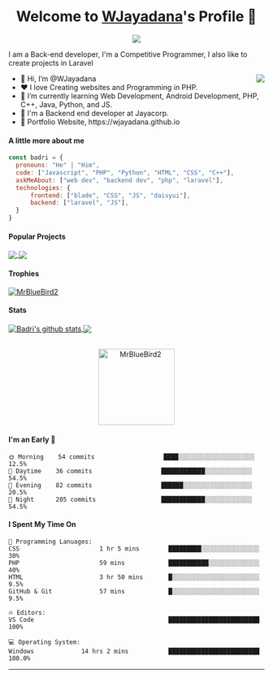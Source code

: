 <p align="center">
  <h1 align="center">Welcome to <a href="https://github.com/WJayadana">WJayadana</a>'s Profile 👋</h1>
</p>
<p align="center">
  <a align="center" href="https://github.com/DenverCoder1/readme-typing-svg"><img src="https://readme-typing-svg.herokuapp.com?&font=IBM+Plex+Sans&color=F72EE2&size=25&lines=Welcome+to+my+GitHub+Profile!;I'm+a+Back+end+developer;I'm+a+competitive+programmer;I'm+a+Laravel+developer" /></a>
</p>
<p>I am a Back-end developer, I'm a Competitive Programmer, I also like to create projects in Laravel</p>
<img align="right" src="https://media.giphy.com/media/M9gbBd9nbDrOTu1Mqx/giphy.gif">
<ul>
  <li>👋 Hi, I’m @WJayadana</li>
  <li>❤️ I love Creating websites and Programming in PHP.</li>
  <li>🌱 I’m currently learning Web Development, Android Development, PHP, C++, Java, Python, and JS.</li>
  <li>💼 I'm a Backend end developer at Jayacorp.</li>
  <li>🧐 Portfolio Website, https://wjayadana.github.io</li>
</ul>

#### A little more about me
```javascript
const badri = {
  pronouns: "He" | "Him",
  code: ["Javascript", "PHP", "Python", "HTML", "CSS", "C++"],
  askMeAbout: ["web dev", "backend dev", "php", "laravel"],
  technologies: {
      frontend: ["blade", "CSS", "JS", "daisyui"],
      backend: ["laravel", "JS"],
  }
}
```


#### Popular Projects
<a href="[https://github.com/MrBlueBird2/to-do-list-flask](https://github.com/WJayadana/jayabsen)">
  <!-- Change the `github-readme-stats.anuraghazra1.vercel.app` to `github-readme-stats.vercel.app`  -->
  <img align="center" src="https://github-readme-stats.anuraghazra1.vercel.app/api/pin/?username=WJayadana&repo=jayabsen&theme=onedark" />
</a>    
<a href="https://github.com/WJayadana/laravel-installer">
  <!-- Change the `github-readme-stats.anuraghazra1.vercel.app` to `github-readme-stats.vercel.app`  -->
  <img align="center" src="https://github-readme-stats.anuraghazra1.vercel.app/api/pin/?username=WJayadana&repo=laravel-installer&theme=onedark"/>
</a>

#### Trophies

<p align="left"> <a href="https://github.com/ryo-ma/github-profile-trophy"><img src="https://github-profile-trophy.vercel.app/?username=WJayadana&row=2&column=6&theme=onedark&column=8&no-frame=false&no-bg=false" alt="MrBlueBird2"></a></p>

#### Stats
<a href="https://github.com/anuraghazra/github-readme-stats">
  <img align="center" src="https://github-readme-stats.anuraghazra1.vercel.app/api?username=WJayadana&show_icons=true&include_all_commits=true&theme=onedark" alt="Badri's github stats" />
</a>
<a href="https://github.com/anuraghazra/github-readme-stats">
  <!-- Change the `github-readme-stats.anuraghazra1.vercel.app` to `github-readme-stats.vercel.app`  -->
  <img align="center" src="https://github-readme-stats.anuraghazra1.vercel.app/api/top-langs/?username=WJayadana&layout=compact&theme=onedark" />
</a>
<br />
<br />
<p align="center">
  <img align="center" height="150em" src="https://github-readme-streak-stats.herokuapp.com/?user=WJayadana&theme=onedark" alt="MrBlueBird2" />
</p>


#### I'm an Early 🐤
```text
🌞 Morning    54 commits                   ████░░░░░░░░░░░░░░░░░░░░░   12.5% 
🌆 Daytime    36 commits                   ████████████░░░░░░░░░░░░░   54.5% 
🌃 Evening    82 commits                   ██████░░░░░░░░░░░░░░░░░░░   20.5%
🌙 Night      205 commits                  ████████████░░░░░░░░░░░░░   54.5%
```

#### I Spent My Time On
```text
💬 Programming Lanuages:
CSS                      1 hr 5 mins        █████████░░░░░░░░░░░░░░░░   30% 
PHP                      59 mins            ███████████░░░░░░░░░░░░░░   40% 
HTML                     3 hr 50 mins       █░░░░░░░░░░░░░░░░░░░░░░░░   9.5% 
GitHub & Git             57 mins            █░░░░░░░░░░░░░░░░░░░░░░░░   9.5%

🔥 Editors:
VS Code                                     █████████████████████████   100% 

💻 Operating System:
Windows             14 hrs 2 mins           █████████████████████████   100.0%
```
------
